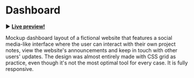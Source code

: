 # Dashboard

:arrow_forward: **[Live preview!](https://softy-dev.github.io/dashboard/)**

Mockup dashboard layout of a fictional website that features a social media-like interface where the user can interact with their own project notes, view the website's announcements and keep in touch with other users' updates. The design was almost entirely made with CSS grid as practice, even though it's not the most optimal tool for every case. It is fully responsive.
